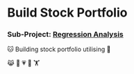 # Build Stock Portfolio
### Sub-Project: [Regression Analysis](https://github.com/KJJHHH/Build-Portfolio/tree/master/TEJ_portfolio)

🐱 Building stock portfolio utilising 
🙉

😹
🧑
💗
🦁
🏋
